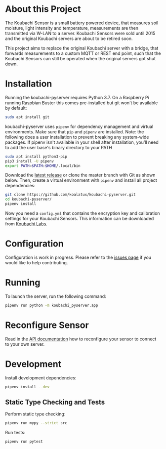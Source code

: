 # About this Project

The Koubachi Sensor is a small battery powered device, that measures
soil moisture, light intensity and temperature, measurements are then
transmitted via W-LAN to a server. Koubachi Sensors were sold until 2015
and the original Koubachi servers are about to be retired soon.

This project aims to replace the original Koubachi server with a bridge,
that forwards measurements to a custom MQTT or REST end point, such that
the Koubachi Sensors can still be operated when the original servers got
shut down.

# Installation

Running the koubachi-pyserver requires Python 3.7. On a Raspberry Pi
running Raspbian Buster this comes pre-installed but git won't be
available by default:

```bash
sudo apt install git
```

koubachi-pyserver uses `pipenv` for dependency management and virtual
environments. Make sure that `pip` and  `pipenv` are installed. Note:
the following does a user installation to prevent breaking any
system-wide packages. If pipenv isn't available in your shell after
installation, you’ll need to add the user base's binary directory to
your PATH

```bash
sudo apt install python3-pip
pip3 install -U pipenv
export PATH=$PATH:$HOME/.local/bin
```
 
Download the [latest
release](https://github.com/koalatux/koubachi-pyserver/releases) or
clone the master branch with Git as shown below. Then, create a virtual
environment with `pipenv` and install all project dependencies:

```bash
git clone https://github.com/koalatux/koubachi-pyserver.git
cd koubachi-pyserver/
pipenv install
```

Now you need a `config.yml` that contains the encryption key and
calibration settings for your Koubachi Sensors. This information can be
downloaded from [Koubachi Labs](https://labs.koubachi.com).

# Configuration

Configuration is work in progress. Please refer to the [issues
page](https://github.com/koalatux/koubachi-pyserver/issues) if you would
like to help contributing.

# Running

To launch the server, run the following command:

```bash
pipenv run python -m koubachi_pyserver.app
```

# Reconfigure Sensor

Read in the [API
documentation](https://github.com/koubachi-sensor/api-docs#change-the-sensors-server-address)
how to reconfigure your sensor to connect to your own server.

# Development

Install development dependencies:

```bash
pipenv install --dev
```

## Static Type Checking and Tests

Perform static type checking:

```bash
pipenv run mypy --strict src
```

Run tests:

```bash
pipenv run pytest
```
